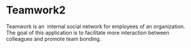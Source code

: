 # Teamwork2
Teamwork is an ​ internal social network for employees of an organization. The goal of this application is to facilitate more interaction between colleagues and promote team bonding.
